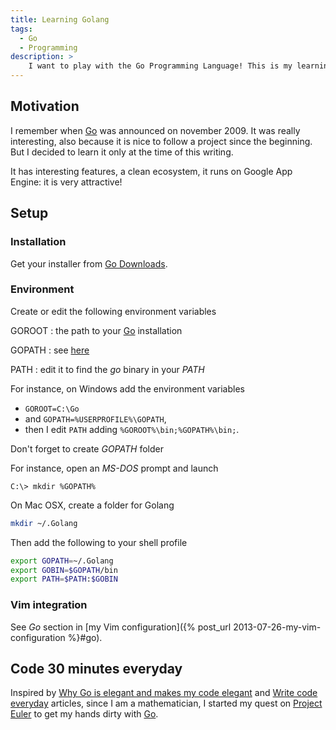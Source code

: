 ```yaml
---
title: Learning Golang
tags:
  - Go
  - Programming
description: >
    I want to play with the Go Programming Language! This is my learning path.
---
```


## Motivation

I remember when [Go] was announced on november 2009. It was really interesting, also because it is nice to follow a project since the beginning. But I decided to learn it only at the time of this writing.

It has interesting features, a clean ecosystem, it runs on Google App Engine: it is very attractive!

## Setup

### Installation

Get your installer from [Go Downloads][2].

### Environment

Create or edit the following environment variables

GOROOT
: the path to your [Go] installation

GOPATH
: see [here](http://golang.org/doc/code.html#GOPATH)

PATH
: edit it to find the *go* binary in your *PATH*

For instance, on Windows add the environment variables

* `GOROOT=C:\Go`
* and `GOPATH=%USERPROFILE%\GOPATH`,
* then I edit  `PATH` adding  `%GOROOT%\bin;%GOPATH%\bin;`.

Don't forget to create *GOPATH* folder

For instance, open an *MS-DOS* prompt and launch

```
C:\> mkdir %GOPATH%
```

On Mac OSX, create a folder for Golang

```bash
mkdir ~/.Golang
```

Then add the following to your shell profile

```bash
export GOPATH=~/.Golang
export GOBIN=$GOPATH/bin
export PATH=$PATH:$GOBIN
```

### Vim integration

See *Go* section in [my Vim configuration]({% post_url 2013-07-26-my-vim-configuration %}#go).

## Code 30 minutes everyday

Inspired by [Why Go is elegant and makes my code elegant](http://filippo.io/why-go-is-elegant-and-makes-my-code-elegant/) and [Write code everyday](http://ejohn.org/blog/write-code-every-day/) articles, since I am a mathematician, I started my quest on [Project Euler](https://projecteuler.net/) to get my hands dirty with [Go].

[Go]: http://golang.org/ "The Go Programming Language"
[2]: https://golang.org/dl/ "Go Downloads"
